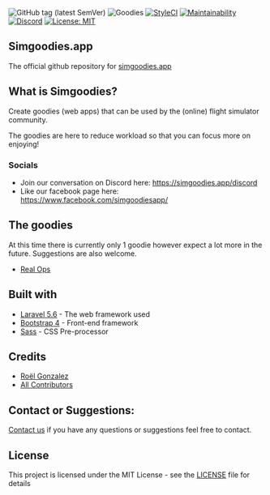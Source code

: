 ![GitHub tag (latest SemVer)](https://img.shields.io/github/tag/vatsimgoodies/vatgoodies.com.svg?label=version)
![Goodies](https://img.shields.io/badge/goodies-1-blue.svg)
[![StyleCI](https://github.styleci.io/repos/121784641/shield?branch=master)](https://github.styleci.io/repos/121784641)
[![Maintainability](https://api.codeclimate.com/v1/badges/437bc5f2ee5dad338cc1/maintainability)](https://codeclimate.com/github/vatsimgoodies/vatgoodies.com/maintainability)
[![Discord](https://img.shields.io/discord/545254906257342493.svg?color=7289DA&label=Discord&style=popout)](https://vatgoodies.com/discord)
[![License: MIT](https://img.shields.io/badge/License-MIT-green.svg)](https://opensource.org/licenses/MIT)


## Simgoodies.app

The official github repository for [simgoodies.app](https://simgoodies.app)

## What is Simgoodies?

Create goodies (web apps) that can be used by the (online) flight simulator community.

The goodies are here to reduce workload so that you can focus more on enjoying!

### Socials
- Join our conversation on Discord here: https://simgoodies.app/discord
- Like our facebook page here: https://www.facebook.com/simgoodiesapp/

## The goodies
At this time there is currently only 1 goodie however expect a lot more in the future. Suggestions are also welcome.
- [Real Ops](https://github.com/vatsimgoodies/vatsim-real-ops)

## Built with
* [Laravel 5.6](https://laravel.com) - The web framework used
* [Bootstrap 4](https://getbootstrap.com/docs/4.0/) - Front-end framework
* [Sass](https://sass-lang.com/) - CSS Pre-processor

## Credits
- [Roël Gonzalez](https://github.com/roelgonzalez/)
- [All Contributors](../../contributors)

## Contact or Suggestions:
[Contact us](https://rolgonzalez.typeform.com/to/CjREly) if you have any questions or suggestions feel free to contact. 

## License
This project is licensed under the MIT License - see the [LICENSE](LICENSE.md) file for details

